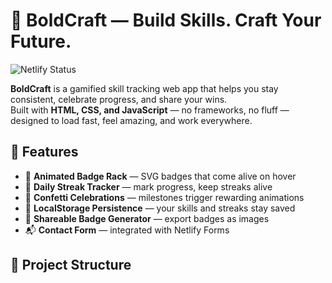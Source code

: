 # 🌟 BoldCraft — Build Skills. Craft Your Future.

![Netlify Status](https://api.netlify.com/api/v1/badges/YOUR_NETLIFY_BADGE/deploy-status)

**BoldCraft** is a gamified skill tracking web app that helps you stay consistent, celebrate progress, and share your wins.  
Built with **HTML, CSS, and JavaScript** — no frameworks, no fluff — designed to load fast, feel amazing, and work everywhere.

## 🚀 Features

- 🎯 **Animated Badge Rack** — SVG badges that come alive on hover
- 📅 **Daily Streak Tracker** — mark progress, keep streaks alive
- 🎉 **Confetti Celebrations** — milestones trigger rewarding animations
- 💾 **LocalStorage Persistence** — your skills and streaks stay saved
- 📸 **Shareable Badge Generator** — export badges as images
- 📬 **Contact Form** — integrated with Netlify Forms

## 📂 Project Structure